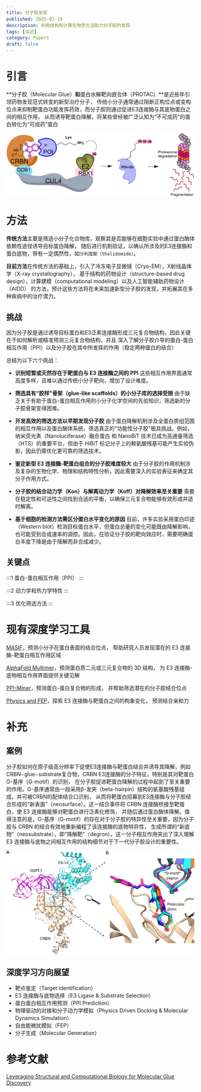 ```yaml
---
title: 分子胶发现
published: 2025-02-19
description: 利用结构和计算生物学方法助力分子胶的发现
tags: [综述]
category: Papers
draft: false
---
```


# 引言

**分子胶（Molecular Glue）**和**蛋白水解靶向嵌合体（PROTAC）**是近些年引领药物发现范式转变的新型治疗分子，
传统小分子通常通过阻断正构位点或变构位点来抑制靶蛋白功能发挥药效，而分子胶则通过促进E3连接酶与其底物蛋白之间的相互作用，
从而诱导靶蛋白降解，将某些曾经被广泛认知为“不可成药”的蛋白转化为“可成药”蛋白

![Figure 1](MGDiscovery_1.jpeg)

# 方法

**传统方法**主要是筛选小分子化合物库，观察其是否能够在细胞实验中通过蛋白酶体依赖性途径诱导目标蛋白降解，
随后进行机制验证，以确认所涉及的E3连接酶和蛋白底物，带有一定偶然性，如`沙利度胺（thalidomide）`。

**目前方法**在传统方法的基础上，引入了冷冻电子显微镜（Cryo-EM），X射线晶体学（X-ray crystallography），
基于结构的药物设计（structure-based drug design），计算建模（computational modeling）以及人工智能辅助药物设计（AIDD）
的方法，预计这些方法将在未来加速新型分子胶的发现，并拓展其在多种疾病中的治疗潜力。

## 挑战

因为分子胶是通过诱导目标蛋白和E3泛素连接酶形成三元复合物结构，因此关键在于如何解析或精准预测三元复合物结构，并且
深入了解分子胶介导的蛋白-蛋白相互作用（PPI）以及分子胶在其中所发挥的作用（稳定两种蛋白的结合）

总结为以下六个挑战：

- **识别短暂或天然存在于靶蛋白与 E3 连接酶之间的 PPI**
这些相互作用界面通常高度多样，且难以通过传统小分子靶向，增加了设计难度。

- **筛选具有“胶样”骨架（glue-like scaffolds）的小分子库的选择受限**
由于缺乏关于有助于蛋白-蛋白相互作用的小分子化学空间的先验知识，筛选新的分子胶骨架变得困难。

- **开发高效的筛选方法以早期发现分子胶**
由于蛋白降解机制涉及全蛋白质组范围的相互作用以及蛋白酶体系统，筛选真正的“功能性分子胶”极具挑战。例如，纳米荧光素（Nanoluciferase）融合蛋白
和 NanoBiT 技术已成为高通量筛选（HTS）的重要平台，但由于 HiBiT 标记分子上的赖氨酸残基可能产生实验伪影，因此仍需优化更可靠的筛选技术。

- **鉴定新型 E3 连接酶-靶蛋白组合的分子胶难度较大**
由于分子胶的作用机制涉及复杂的生物化学、物理和结构特性分析，因此需要深入的实验表征来确定其分子作用方式。

- **分子胶的结合动力学（Kon）与解离动力学（Koff）对降解效率至关重要**
需要在稳定性和可逆性之间找到合适的平衡，以确保三元复合物能够有效形成并适时解离。

- **基于细胞的检测方法需区分蛋白水平变化的原因**
目前，许多实验采用蛋白印迹（Western blot）检测目标蛋白水平，但蛋白总量的变化可能既由降解影响，
也可能受到合成速率的调控。因此，在验证分子胶的靶向效应时，需要明确蛋白丰度下降是由于降解而非合成减少。


## 关键点

:::1
蛋白-蛋白相互作用（PPI）
:::

:::2
动力学和热力学特性
:::

:::3
优化筛选方法
:::

# 现有深度学习工具

[MASIF](https://doi.org/10.1038/s41592-019-0666-6)，预测小分子在蛋白表面的结合位点，
帮助研究人员发现潜在的 E3 连接酶-靶蛋白相互作用区域

[AlphaFold Multimer](https://doi.org/10.1101/2021.10.04.463034)，预测蛋白质二元或三元复合物的 3D 结构，
为 E3 连接酶-底物相互作用界面提供关键见解

[PPI-Miner](https://doi.org/10.1021/acs.jcim.2c01033?urlappend=%3Fref%3DPDF&jav=VoR&rel=cite-as)，预测蛋白-蛋白复合物的形成，
并帮助筛选潜在的分子胶结合位点

[Physics and FEP](https://doi.org/10.1101/2025.01.13.632817)，探索 E3 连接酶与靶蛋白之间的构象变化，
预测结合亲和力


# 补充

## 案例

分子胶如何在原子级高分辨率下促使E3连接酶与靶蛋白结合并诱导其降解，例如CRBN−glue−substrate复合物，CRBN E3连接酶的分子特征，特别是其对靶蛋白G-基序（G-motif）的识别，
在分子胶促进靶蛋白降解的过程中起到了至关重要的作用。G-基序通常由一段采用β-发夹（beta-hairpin）结构的氨基酸残基组成，并可被CRBN的配体结合口识别，
从而将靶蛋白招募到E3连接酶与分子胶结合形成的“新表面”（neosurface）。这一结合事件将 CRBN 连接酶桥接至靶蛋白，使 E3 连接酶能够对靶蛋白进行泛素化修饰，
并随后通过蛋白酶体降解。值得注意的是，G-基序（G-motif）的存在对于分子胶的特异性至关重要，因为分子胶与 CRBN 的结合有效地重新编程了该连接酶的底物特异性，
生成所谓的“新底物”（neosubstrate），即“降解靶”（degron）。这一分子相互作用突出了深入理解 E3 连接酶与底物之间相互作用的结构细节对于下一代分子胶设计的重要性。

![Figure 2](MGDiscovery_2.jpeg)

## 深度学习方向展望

- 靶点鉴定（Target Identification）
- E3 连接酶与底物选择（E3 Ligase & Substrate Selection）
- 蛋白蛋白相互作用预测（PPI Prediction）
- 物理驱动的对接和分子动力学模拟（Physics Driven Docking & Molecular Dynamics Simulation）
- 自由能微扰模拟（FEP）
- 分子生成（Molecular Generation）

# 参考文献

[ Leveraging Structural and Computational Biology for Molecular Glue Discovery](https://pubs.acs.org/doi/10.1021/acs.jmedchem.5c00076?ref=pdf)
